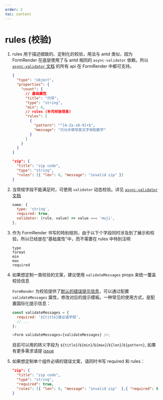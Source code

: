 ```yaml
---
order: 2
toc: content
---
```


# rules (校验)

1. rules 用于描述细致的、定制化的校验，用法与 antd 类似，因为 FormRender 在底层使用了与 antd 相同的 `async-validator` 依赖。所以 [`async-validator` 文档](https://github.com/yiminghe/async-validator#type) 的所有 api 在 FormRender 中都可支持。

   ```json
   {
     "type": "object",
     "properties": {
       "count": {
         // 基础属性
         "title": "代号",
         "type": "string",
         "min": 6,
         // rules (补充校验信息)
         "rules": [
           {
             "pattern": "^[A-Za-z0-9]+$",
             "message": "只允许填写英文字母和数字"
           }
         ]
       }
     }
   }
   ```

   ```json
   "zip": {
     "title": "zip code",
     "type": "string",
     "rules": [{ "len": 8, "message": "invalid zip" }]
   }
   ```

2. 当常规字段不能满足时，可使用 `validator` 动态校验。详见 [`async-validator` 文档](https://github.com/yiminghe/async-validator#validate)

   ```js
   name: {
     type: 'string',
     required: true,
     validator: (rule, value) => value === 'muji',
   },
   ```

3. 作为 FormRender 书写的特别规则，由于以下个字段同时涉及到了展示和校验，所以已经放在“基础属性”中，而不需要在 rules 中特别注明

   ```text
   type
   format
   min
   max
   required
   ```

4. 如果想定制一类校验的文案，建议使用 `validateMessages` props 来统一覆盖校验信息

   `FormRender` 为校验提供了[默认的错误提示信息](https://github.com/alibaba/x-render/blob/master/packages/form-render/src/validateMessageCN.js)，可以通过配置 `validateMessages` 属性，修改对应的提示模板。一种常见的使用方式，是配置国际化提示信息：

   ```js
   const validateMessages = {
     required: '${title}是必选字段',
     // ...
   };

   <Form validateMessages={validateMessages} />;
   ```

   目前可以用的转义字段为 `${title}`/`${min}`/`${max}`/`${len}`/`${pattern}`, 如果有更多需求请提 [issue](https://github.com/alibaba/x-render/issues/new/choose)

5. 如果想定制单个组件必填的错误文案，请同时书写 required 和 rules：

   ```json
   "zip": {
     "title": "zip code",
     "type": "string",
     "required": true,
     "rules": [{ "len": 8, "message": "invalid zip"  },{ "required": true, "message": "zip is required"  }]
   }
   ```
